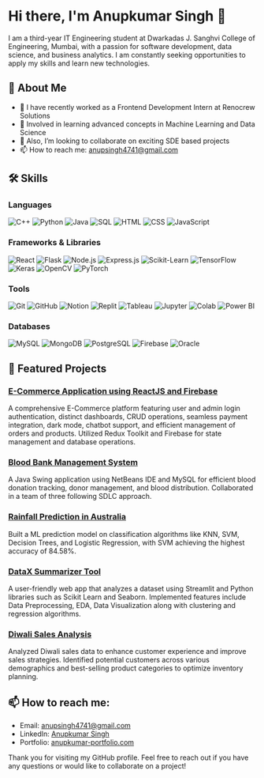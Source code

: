
# Hi there, I'm Anupkumar Singh 👋

I am a third-year IT Engineering student at Dwarkadas J. Sanghvi College of Engineering, Mumbai, with a passion for software development, data science, and business analytics. I am constantly seeking opportunities to apply my skills and learn new technologies.

## 🚀 About Me
- 🔭 I have recently worked as a Frontend Development Intern at Renocrew Solutions
- 🌱 Involved in learning advanced concepts in Machine Learning and Data Science
- 👯 Also, I’m looking to collaborate on exciting SDE based projects
- 📫 How to reach me: [anupsingh4741@gmail.com](mailto:anupsingh4741@gmail.com)

## 🛠️ Skills
### Languages
![C++](https://img.shields.io/badge/C++-00599C?style=for-the-badge&logo=cplusplus&logoColor=white)
![Python](https://img.shields.io/badge/Python-3776AB?style=for-the-badge&logo=python&logoColor=white)
![Java](https://img.shields.io/badge/Java-007396?style=for-the-badge&logo=java&logoColor=white)
![SQL](https://img.shields.io/badge/SQL-4479A1?style=for-the-badge&logo=sql&logoColor=white)
![HTML](https://img.shields.io/badge/HTML5-E34F26?style=for-the-badge&logo=html5&logoColor=white)
![CSS](https://img.shields.io/badge/CSS3-1572B6?style=for-the-badge&logo=css3&logoColor=white)
![JavaScript](https://img.shields.io/badge/JavaScript-F7DF1E?style=for-the-badge&logo=javascript&logoColor=black)

### Frameworks & Libraries
![React](https://img.shields.io/badge/React-20232A?style=for-the-badge&logo=react&logoColor=61DAFB)
![Flask](https://img.shields.io/badge/Flask-000000?style=for-the-badge&logo=flask&logoColor=white)
![Node.js](https://img.shields.io/badge/Node.js-339933?style=for-the-badge&logo=nodedotjs&logoColor=white)
![Express.js](https://img.shields.io/badge/Express.js-000000?style=for-the-badge&logo=express&logoColor=white)
![Scikit-Learn](https://img.shields.io/badge/Scikit--Learn-F7931E?style=for-the-badge&logo=scikitlearn&logoColor=white)
![TensorFlow](https://img.shields.io/badge/TensorFlow-FF6F00?style=for-the-badge&logo=tensorflow&logoColor=white)
![Keras](https://img.shields.io/badge/Keras-D00000?style=for-the-badge&logo=keras&logoColor=white)
![OpenCV](https://img.shields.io/badge/OpenCV-5C3EE8?style=for-the-badge&logo=opencv&logoColor=white)
![PyTorch](https://img.shields.io/badge/PyTorch-EE4C2C?style=for-the-badge&logo=pytorch&logoColor=white)

### Tools
![Git](https://img.shields.io/badge/Git-F05032?style=for-the-badge&logo=git&logoColor=white)
![GitHub](https://img.shields.io/badge/GitHub-181717?style=for-the-badge&logo=github&logoColor=white)
![Notion](https://img.shields.io/badge/Notion-000000?style=for-the-badge&logo=notion&logoColor=white)
![Replit](https://img.shields.io/badge/Replit-667881?style=for-the-badge&logo=replit&logoColor=white)
![Tableau](https://img.shields.io/badge/Tableau-E97627?style=for-the-badge&logo=tableau&logoColor=white)
![Jupyter](https://img.shields.io/badge/Jupyter-F37626?style=for-the-badge&logo=jupyter&logoColor=white)
![Colab](https://img.shields.io/badge/Colab-F9AB00?style=for-the-badge&logo=googlecolab&logoColor=white)
![Power BI](https://img.shields.io/badge/Power_BI-F2C811?style=for-the-badge&logo=powerbi&logoColor=black)

### Databases
![MySQL](https://img.shields.io/badge/MySQL-4479A1?style=for-the-badge&logo=mysql&logoColor=white)
![MongoDB](https://img.shields.io/badge/MongoDB-4EA94B?style=for-the-badge&logo=mongodb&logoColor=white)
![PostgreSQL](https://img.shields.io/badge/PostgreSQL-336791?style=for-the-badge&logo=postgresql&logoColor=white)
![Firebase](https://img.shields.io/badge/Firebase-FFCA28?style=for-the-badge&logo=firebase&logoColor=black)
![Oracle](https://img.shields.io/badge/Oracle-F80000?style=for-the-badge&logo=oracle&logoColor=white)

## 📂 Featured Projects

### [E-Commerce Application using ReactJS and Firebase](https://github.com/yourusername/e-commerce-app)
A comprehensive E-Commerce platform featuring user and admin login authentication, distinct dashboards, CRUD operations, seamless payment integration, dark mode, chatbot support, and efficient management of orders and products. Utilized Redux Toolkit and Firebase for state management and database operations.

### [Blood Bank Management System](https://github.com/yourusername/blood-bank-management)
A Java Swing application using NetBeans IDE and MySQL for efficient blood donation tracking, donor management, and blood distribution. Collaborated in a team of three following SDLC approach.

### [Rainfall Prediction in Australia](https://github.com/yourusername/rain-prediction)
Built a ML prediction model on classification algorithms like KNN, SVM, Decision Trees, and Logistic Regression, with SVM achieving the highest accuracy of 84.58%.

### [DataX Summarizer Tool](https://github.com/yourusername/datax-summarizer)
A user-friendly web app that analyzes a dataset using Streamlit and Python libraries such as Scikit Learn and Seaborn. Implemented features include Data Preprocessing, EDA, Data Visualization along with clustering and regression algorithms.

### [Diwali Sales Analysis](https://github.com/yourusername/diwali-sales-analysis)
Analyzed Diwali sales data to enhance customer experience and improve sales strategies. Identified potential customers across various demographics and best-selling product categories to optimize inventory planning.

## 📫 How to reach me:
- Email: [anupsingh4741@gmail.com](mailto:anupsingh4741@gmail.com)
- LinkedIn: [Anupkumar Singh](https://www.linkedin.com/in/anupkumar-singh-aab8772ba/)
- Portfolio: [anupkumar-portfolio.com](https://anupsingh921.github.io/)

Thank you for visiting my GitHub profile. Feel free to reach out if you have any questions or would like to collaborate on a project!
